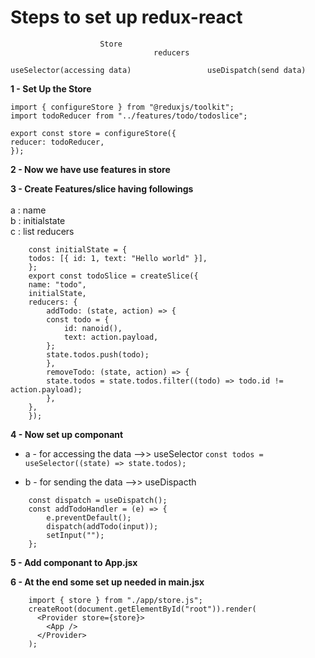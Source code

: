 # Steps to set up redux-react
```
                    Store
                                reducers

useSelector(accessing data)                 useDispatch(send data)
```

**1 - Set Up the Store**
```
import { configureStore } from "@reduxjs/toolkit";
import todoReducer from "../features/todo/todoslice";

export const store = configureStore({
reducer: todoReducer,
});
```

**2 - Now we have use features in store**

**3 - Create Features/slice having followings** <br/><br/>
    a : name <br/>
    b : initialstate<br/>
    c : list reducers
    
``` import { createSlice, nanoid } from "@reduxjs/toolkit";
    const initialState = {
    todos: [{ id: 1, text: "Hello world" }],
    };
    export const todoSlice = createSlice({
    name: "todo",
    initialState,
    reducers: {
        addTodo: (state, action) => {
        const todo = {
            id: nanoid(),
            text: action.payload,
        };
        state.todos.push(todo);
        },
        removeTodo: (state, action) => {
        state.todos = state.todos.filter((todo) => todo.id != action.payload);
        },
    },
    });
```

**4 - Now set up componant**
  - a - for accessing the data -->> useSelector
    ``` const todos = useSelector((state) => state.todos); ```

  - b - for sending the data -->> useDispacth
  ```  const [input, setInput] = useState("");
      const dispatch = useDispatch();
      const addTodoHandler = (e) => {
          e.preventDefault();
          dispatch(addTodo(input));
          setInput("");
      };
  ```
**5 - Add componant to App.jsx**

**6 - At the end some set up needed in main.jsx**
``` import { Provider } from "react-redux";
    import { store } from "./app/store.js";
    createRoot(document.getElementById("root")).render(
      <Provider store={store}>
        <App />
      </Provider>
    );
```